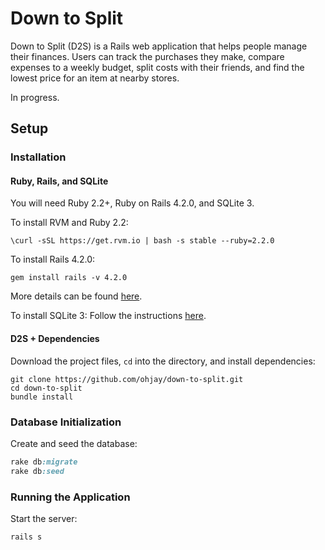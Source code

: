 Down to Split
===
Down to Split (D2S) is a Rails web application that helps people manage their finances. Users can track the purchases they make, compare expenses to a weekly budget, split costs with their friends, and find the lowest price for an item at nearby stores.

In progress.

Setup
---
### Installation
#### Ruby, Rails, and SQLite
You will need Ruby 2.2+, Ruby on Rails 4.2.0, and SQLite 3.

To install RVM and Ruby 2.2:
```
\curl -sSL https://get.rvm.io | bash -s stable --ruby=2.2.0
```

To install Rails 4.2.0:
```
gem install rails -v 4.2.0
```
More details can be found [here](http://rubyonrails.org/download/).

To install SQLite 3:
Follow the instructions [here](http://www.tutorialspoint.com/sqlite/sqlite_installation.htm).

#### D2S + Dependencies
Download the project files, `cd` into the directory, and install dependencies:
```
git clone https://github.com/ohjay/down-to-split.git
cd down-to-split
bundle install
```

### Database Initialization
Create and seed the database:
```ruby
rake db:migrate
rake db:seed
```

### Running the Application
Start the server:
```ruby
rails s
```
